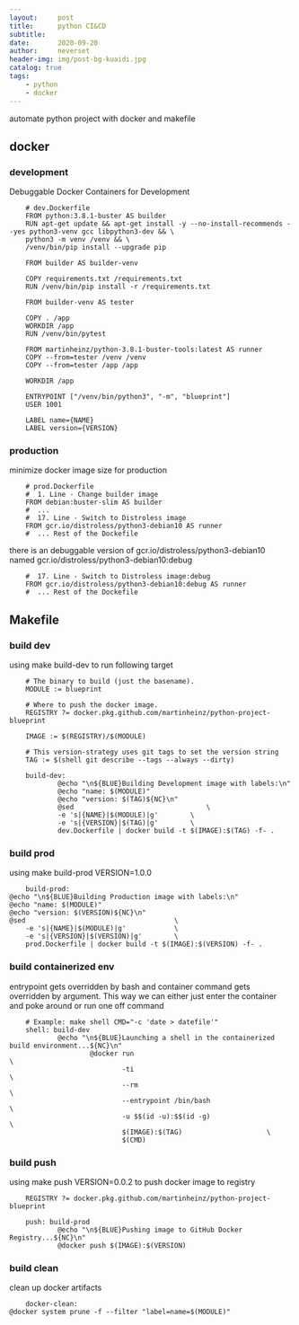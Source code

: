 ```yaml
---
layout:     post
title:      python CI&CD
subtitle:   
date:       2020-09-20
author:     neverset
header-img: img/post-bg-kuaidi.jpg
catalog: true
tags:
    - python
    - docker
---
```


automate python project with docker and makefile

## docker
### development
Debuggable Docker Containers for Development

        # dev.Dockerfile
        FROM python:3.8.1-buster AS builder
        RUN apt-get update && apt-get install -y --no-install-recommends --yes python3-venv gcc libpython3-dev && \
        python3 -m venv /venv && \
        /venv/bin/pip install --upgrade pip

        FROM builder AS builder-venv

        COPY requirements.txt /requirements.txt
        RUN /venv/bin/pip install -r /requirements.txt

        FROM builder-venv AS tester

        COPY . /app
        WORKDIR /app
        RUN /venv/bin/pytest

        FROM martinheinz/python-3.8.1-buster-tools:latest AS runner
        COPY --from=tester /venv /venv
        COPY --from=tester /app /app

        WORKDIR /app

        ENTRYPOINT ["/venv/bin/python3", "-m", "blueprint"]
        USER 1001

        LABEL name={NAME}
        LABEL version={VERSION}
### production
minimize docker image size for production

        # prod.Dockerfile
        #  1. Line - Change builder image
        FROM debian:buster-slim AS builder
        #  ...
        #  17. Line - Switch to Distroless image
        FROM gcr.io/distroless/python3-debian10 AS runner
        #  ... Rest of the Dockefile

there is an debuggable version of gcr.io/distroless/python3-debian10 named gcr.io/distroless/python3-debian10:debug
        
        #  17. Line - Switch to Distroless image:debug
        FROM gcr.io/distroless/python3-debian10:debug AS runner
        #  ... Rest of the Dockefile

## Makefile

### build dev
using make build-dev to run following target

        # The binary to build (just the basename).
        MODULE := blueprint

        # Where to push the docker image.
        REGISTRY ?= docker.pkg.github.com/martinheinz/python-project-blueprint

        IMAGE := $(REGISTRY)/$(MODULE)

        # This version-strategy uses git tags to set the version string
        TAG := $(shell git describe --tags --always --dirty)

        build-dev:
                @echo "\n${BLUE}Building Development image with labels:\n"
                @echo "name: $(MODULE)"
                @echo "version: $(TAG)${NC}\n"
                @sed                                 \
                -e 's|{NAME}|$(MODULE)|g'        \
                -e 's|{VERSION}|$(TAG)|g'        \
                dev.Dockerfile | docker build -t $(IMAGE):$(TAG) -f- .

### build prod
using make build-prod VERSION=1.0.0

        build-prod:
	@echo "\n${BLUE}Building Production image with labels:\n"
	@echo "name: $(MODULE)"
	@echo "version: $(VERSION)${NC}\n"
	@sed                                     \
	    -e 's|{NAME}|$(MODULE)|g'            \
	    -e 's|{VERSION}|$(VERSION)|g'        \
	    prod.Dockerfile | docker build -t $(IMAGE):$(VERSION) -f- .

### build containerized env
entrypoint gets overridden by bash and container command gets overridden by argument. This way we can either just enter the container and poke around or run one off command

        # Example: make shell CMD="-c 'date > datefile'"
        shell: build-dev
                @echo "\n${BLUE}Launching a shell in the containerized build environment...${NC}\n"
                        @docker run                                                     \
                                -ti                                                     \
                                --rm                                                    \
                                --entrypoint /bin/bash                                  \
                                -u $$(id -u):$$(id -g)                                  \
                                $(IMAGE):$(TAG)						\
                                $(CMD)

### build push
using make push VERSION=0.0.2 to push docker image to registry

        REGISTRY ?= docker.pkg.github.com/martinheinz/python-project-blueprint

        push: build-prod
                @echo "\n${BLUE}Pushing image to GitHub Docker Registry...${NC}\n"
                @docker push $(IMAGE):$(VERSION)

### build clean
clean up docker artifacts

        docker-clean:
	@docker system prune -f --filter "label=name=$(MODULE)"